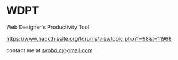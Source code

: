 # WDPT
Web Designer's Productivity Tool


https://www.hackthissite.org/forums/viewtopic.php?f=98&t=11968


contact me at svobo.c@gmail.com
